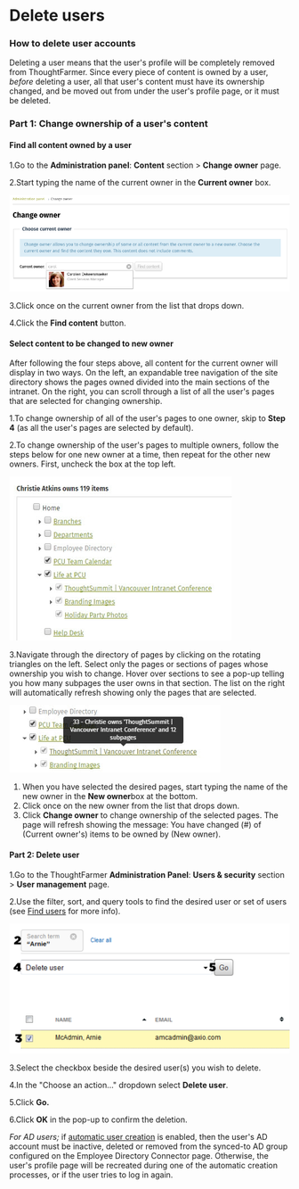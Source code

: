 # Delete users



### How to delete user accounts

Deleting a user means that the user's profile will be completely removed from ThoughtFarmer. Since every piece of content is owned by a user, _before_ deleting a user, all that user's content must have its ownership changed, and be moved out from under the user's profile page, or it must be deleted.

### Part 1: Change ownership of a user's content

#### Find all content owned by a user

1.Go to the **Administration panel**: **Content** section &gt; **Change owner** page.

2.Start typing the name of the current owner in the **Current owner** box.

![](../../.gitbook/assets/1%20%2833%29.png)

3.Click once on the current owner from the list that drops down.

4.Click the **Find content** button.

#### Select content to be changed to new owner

After following the four steps above, all content for the current owner will display in two ways. On the left, an expandable tree navigation of the site directory shows the pages owned divided into the main sections of the intranet. On the right, you can scroll through a list of all the user's pages that are selected for changing ownership.

1.To change ownership of all of the user's pages to one owner, skip to **Step 4** \(as all the user's pages are selected by default\).

2.To change ownership of the user's pages to multiple owners, follow the steps below for one new owner at a time, then repeat for the other new owners. First, uncheck the box at the top left.

![](../../.gitbook/assets/2%20%2860%29.jpg)

3.Navigate through the directory of pages by clicking on the rotating triangles on the left. Select only the pages or sections of pages whose ownership you wish to change. Hover over sections to see a pop-up telling you how many subpages the user owns in that section. The list on the right will automatically refresh showing only the pages that are selected.

![](../../.gitbook/assets/3%20%2831%29.jpg)

1. When you have selected the desired pages, start typing the name of the new owner in the **New owner**box at the bottom.
2. Click once on the new owner from the list that drops down.
3. Click **Change owner** to change ownership of the selected pages. The page will refresh showing the message: You have changed \(\#\) of \(Current owner's\) items to be owned by \(New owner\).

#### Part 2: Delete user

1.Go to the ThoughtFarmer **Administration Panel**: **Users & security** section &gt; **User management** page.

2.Use the filter, sort, and query tools to find the desired user or set of users \(see [Find users](find-users.md) for more info\).

![](../../.gitbook/assets/4%20%2821%29.png)

3.Select the checkbox beside the desired user\(s\) you wish to delete.

4.In the "Choose an action..." dropdown select **Delete user**.

5.Click **Go.**

6.Click **OK** in the pop-up to confirm the deletion.

_For AD users;_ if [automatic user creation](../activity-directory-integration/active-directory-basic-settings/) is enabled, then the user's AD account must be inactive, deleted or removed from the synced-to AD group configured on the Employee Directory Connector page. Otherwise, the user's profile page will be recreated during one of the automatic creation processes, or if the user tries to log in again.

